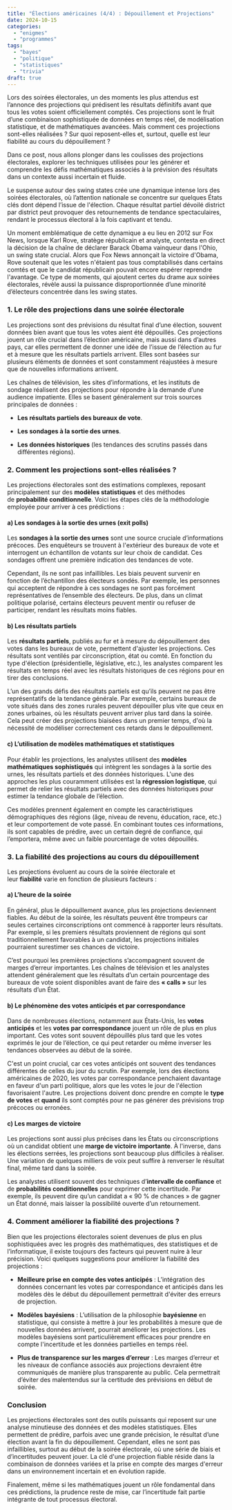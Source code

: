 ```yaml
---
title: "Élections américaines (4/4) : Dépouillement et Projections"
date: 2024-10-15
categories: 
  - "enigmes"
  - "programmes"
tags: 
  - "bayes"
  - "politique"
  - "statistiques"
  - "trivia"
draft: true
---
```


Lors des soirées électorales, un des moments les plus attendus est l’annonce des projections qui prédisent les résultats définitifs avant que tous les votes soient officiellement comptés. Ces projections sont le fruit d’une combinaison sophistiquée de données en temps réel, de modélisation statistique, et de mathématiques avancées. Mais comment ces projections sont-elles réalisées ? Sur quoi reposent-elles et, surtout, quelle est leur fiabilité au cours du dépouillement ?

Dans ce post, nous allons plonger dans les coulisses des projections électorales, explorer les techniques utilisées pour les générer et comprendre les défis mathématiques associés à la prévision des résultats dans un contexte aussi incertain et fluide.

Le suspense autour des swing states crée une dynamique intense lors des soirées électorales, où l’attention nationale se concentre sur quelques États clés dont dépend l’issue de l'élection. Chaque résultat partiel dévoilé district par district peut provoquer des retournements de tendance spectaculaires, rendant le processus électoral à la fois captivant et tendu.

Un moment emblématique de cette dynamique a eu lieu en 2012 sur Fox News, lorsque Karl Rove, stratège républicain et analyste, contesta en direct la décision de la chaîne de déclarer Barack Obama vainqueur dans l'Ohio, un swing state crucial. Alors que Fox News annonçait la victoire d'Obama, Rove soutenait que les votes n'étaient pas tous comptabilisés dans certains comtés et que le candidat républicain pouvait encore espérer reprendre l'avantage. Ce type de moments, qui ajoutent certes du drame aux soirées électorales, révèle aussi la puissance disproportionnée d’une minorité d’électeurs concentrée dans les swing states.

### 1\. Le rôle des projections dans une soirée électorale

Les projections sont des prévisions du résultat final d’une élection, souvent données bien avant que tous les votes aient été dépouillés. Ces projections jouent un rôle crucial dans l’élection américaine, mais aussi dans d’autres pays, car elles permettent de donner une idée de l’issue de l’élection au fur et à mesure que les résultats partiels arrivent. Elles sont basées sur plusieurs éléments de données et sont constamment réajustées à mesure que de nouvelles informations arrivent.

Les chaînes de télévision, les sites d’informations, et les instituts de sondage réalisent des projections pour répondre à la demande d’une audience impatiente. Elles se basent généralement sur trois sources principales de données :

- **Les résultats partiels des bureaux de vote**.

- **Les sondages à la sortie des urnes**.

- **Les données historiques** (les tendances des scrutins passés dans différentes régions).

### 2\. Comment les projections sont-elles réalisées ?

Les projections électorales sont des estimations complexes, reposant principalement sur des **modèles statistiques** et des méthodes de **probabilité conditionnelle**. Voici les étapes clés de la méthodologie employée pour arriver à ces prédictions :

#### a) Les sondages à la sortie des urnes (exit polls)

Les **sondages à la sortie des urnes** sont une source cruciale d’informations précoces. Des enquêteurs se trouvent à l'extérieur des bureaux de vote et interrogent un échantillon de votants sur leur choix de candidat. Ces sondages offrent une première indication des tendances de vote.

Cependant, ils ne sont pas infaillibles. Les biais peuvent survenir en fonction de l’échantillon des électeurs sondés. Par exemple, les personnes qui acceptent de répondre à ces sondages ne sont pas forcément représentatives de l’ensemble des électeurs. De plus, dans un climat politique polarisé, certains électeurs peuvent mentir ou refuser de participer, rendant les résultats moins fiables.

#### b) Les résultats partiels

Les **résultats partiels**, publiés au fur et à mesure du dépouillement des votes dans les bureaux de vote, permettent d'ajuster les projections. Ces résultats sont ventilés par circonscription, état ou comté. En fonction du type d'élection (présidentielle, législative, etc.), les analystes comparent les résultats en temps réel avec les résultats historiques de ces régions pour en tirer des conclusions.

L’un des grands défis des résultats partiels est qu’ils peuvent ne pas être représentatifs de la tendance générale. Par exemple, certains bureaux de vote situés dans des zones rurales peuvent dépouiller plus vite que ceux en zones urbaines, où les résultats peuvent arriver plus tard dans la soirée. Cela peut créer des projections biaisées dans un premier temps, d'où la nécessité de modéliser correctement ces retards dans le dépouillement.

#### c) L’utilisation de modèles mathématiques et statistiques

Pour établir les projections, les analystes utilisent des **modèles mathématiques sophistiqués** qui intègrent les sondages à la sortie des urnes, les résultats partiels et des données historiques. L'une des approches les plus couramment utilisées est la **régression logistique**, qui permet de relier les résultats partiels avec des données historiques pour estimer la tendance globale de l’élection.

Ces modèles prennent également en compte les caractéristiques démographiques des régions (âge, niveau de revenu, éducation, race, etc.) et leur comportement de vote passé. En combinant toutes ces informations, ils sont capables de prédire, avec un certain degré de confiance, qui l’emportera, même avec un faible pourcentage de votes dépouillés.

### 3\. La fiabilité des projections au cours du dépouillement

Les projections évoluent au cours de la soirée électorale et leur **fiabilité** varie en fonction de plusieurs facteurs :

#### a) L’heure de la soirée

En général, plus le dépouillement avance, plus les projections deviennent fiables. Au début de la soirée, les résultats peuvent être trompeurs car seules certaines circonscriptions ont commencé à rapporter leurs résultats. Par exemple, si les premiers résultats proviennent de régions qui sont traditionnellement favorables à un candidat, les projections initiales pourraient surestimer ses chances de victoire.

C’est pourquoi les premières projections s’accompagnent souvent de marges d’erreur importantes. Les chaînes de télévision et les analystes attendent généralement que les résultats d’un certain pourcentage des bureaux de vote soient disponibles avant de faire des **« calls »** sur les résultats d’un État.

#### b) Le phénomène des votes anticipés et par correspondance

Dans de nombreuses élections, notamment aux États-Unis, les **votes anticipés** et les **votes par correspondance** jouent un rôle de plus en plus important. Ces votes sont souvent dépouillés plus tard que les votes exprimés le jour de l’élection, ce qui peut retarder ou même inverser les tendances observées au début de la soirée.

C'est un point crucial, car ces votes anticipés ont souvent des tendances différentes de celles du jour du scrutin. Par exemple, lors des élections américaines de 2020, les votes par correspondance penchaient davantage en faveur d'un parti politique, alors que les votes le jour de l'élection favorisaient l'autre. Les projections doivent donc prendre en compte le **type de votes** et **quand** ils sont comptés pour ne pas générer des prévisions trop précoces ou erronées.

#### c) Les marges de victoire

Les projections sont aussi plus précises dans les États ou circonscriptions où un candidat obtient une **marge de victoire importante**. À l'inverse, dans les élections serrées, les projections sont beaucoup plus difficiles à réaliser. Une variation de quelques milliers de voix peut suffire à renverser le résultat final, même tard dans la soirée.

Les analystes utilisent souvent des techniques d’**intervalle de confiance** et de **probabilités conditionnelles** pour exprimer cette incertitude. Par exemple, ils peuvent dire qu’un candidat a « 90 % de chances » de gagner un État donné, mais laisser la possibilité ouverte d’un retournement.

### 4\. Comment améliorer la fiabilité des projections ?

Bien que les projections électorales soient devenues de plus en plus sophistiquées avec les progrès des mathématiques, des statistiques et de l’informatique, il existe toujours des facteurs qui peuvent nuire à leur précision. Voici quelques suggestions pour améliorer la fiabilité des projections :

- **Meilleure prise en compte des votes anticipés** : L’intégration des données concernant les votes par correspondance et anticipés dans les modèles dès le début du dépouillement permettrait d'éviter des erreurs de projection.

- **Modèles bayésiens** : L’utilisation de la philosophie **bayésienne** en statistique, qui consiste à mettre à jour les probabilités à mesure que de nouvelles données arrivent, pourrait améliorer les projections. Les modèles bayésiens sont particulièrement efficaces pour prendre en compte l'incertitude et les données partielles en temps réel.

- **Plus de transparence sur les marges d’erreur** : Les marges d’erreur et les niveaux de confiance associés aux projections devraient être communiqués de manière plus transparente au public. Cela permettrait d’éviter des malentendus sur la certitude des prévisions en début de soirée.

### Conclusion

Les projections électorales sont des outils puissants qui reposent sur une analyse minutieuse des données et des modèles statistiques. Elles permettent de prédire, parfois avec une grande précision, le résultat d’une élection avant la fin du dépouillement. Cependant, elles ne sont pas infaillibles, surtout au début de la soirée électorale, où une série de biais et d’incertitudes peuvent jouer. La clé d'une projection fiable réside dans la combinaison de données variées et la prise en compte des marges d'erreur dans un environnement incertain et en évolution rapide.

Finalement, même si les mathématiques jouent un rôle fondamental dans ces prédictions, la prudence reste de mise, car l’incertitude fait partie intégrante de tout processus électoral.
